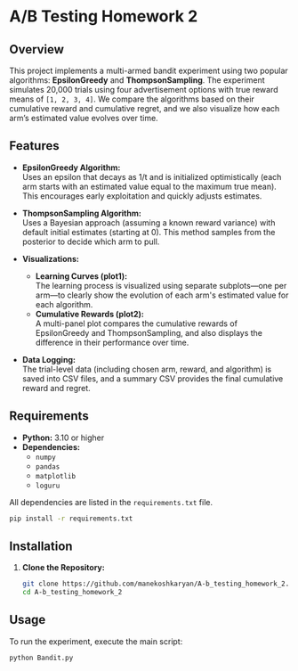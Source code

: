 # A/B Testing Homework 2

## Overview
This project implements a multi-armed bandit experiment using two popular algorithms: **EpsilonGreedy** and **ThompsonSampling**. The experiment simulates 20,000 trials using four advertisement options with true reward means of `[1, 2, 3, 4]`. We compare the algorithms based on their cumulative reward and cumulative regret, and we also visualize how each arm’s estimated value evolves over time.

## Features
- **EpsilonGreedy Algorithm:**  
  Uses an epsilon that decays as 1/t and is initialized optimistically (each arm starts with an estimated value equal to the maximum true mean). This encourages early exploitation and quickly adjusts estimates.
  
- **ThompsonSampling Algorithm:**  
  Uses a Bayesian approach (assuming a known reward variance) with default initial estimates (starting at 0). This method samples from the posterior to decide which arm to pull.

- **Visualizations:**  
  - **Learning Curves (plot1):**  
    The learning process is visualized using separate subplots—one per arm—to clearly show the evolution of each arm's estimated value for each algorithm.
  - **Cumulative Rewards (plot2):**  
    A multi-panel plot compares the cumulative rewards of EpsilonGreedy and ThompsonSampling, and also displays the difference in their performance over time.

- **Data Logging:**  
  The trial-level data (including chosen arm, reward, and algorithm) is saved into CSV files, and a summary CSV provides the final cumulative reward and regret.

## Requirements
- **Python:** 3.10 or higher  
- **Dependencies:**  
  - `numpy`
  - `pandas`
  - `matplotlib`
  - `loguru`

All dependencies are listed in the `requirements.txt` file.
   ```bash
   pip install -r requirements.txt
```

## Installation
1. **Clone the Repository:**
   ```bash
   git clone https://github.com/manekoshkaryan/A-b_testing_homework_2.git
   cd A-b_testing_homework_2

## Usage

To run the experiment, execute the main script:
``` bash
python Bandit.py